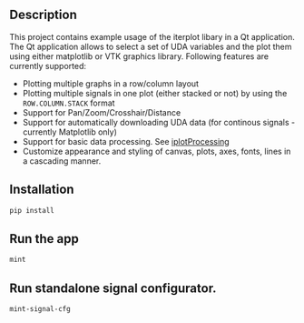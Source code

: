 ## Description

This project contains example usage of the iterplot libary in a Qt application. 
The Qt application allows to select a set of UDA variables and the plot them using either matplotlib or VTK graphics library.
Following features are currently supported:

* Plotting multiple graphs in a row/column layout
* Plotting multiple signals in one plot (either stacked or not) by using the `ROW.COLUMN.STACK` format
* Support for Pan/Zoom/Crosshair/Distance
* Support for automatically downloading UDA data (for continous signals - currently Matplotlib only)
* Support for basic data processing. See [iplotProcessing](https://git.iter.org/projects/VIS/repos/iplotprocessing/browse)
* Customize appearance and styling of canvas, plots, axes, fonts, lines in a cascading manner.

## Installation
```bash
pip install
```

## Run the app
```bash
mint
```

## Run standalone signal configurator.
```bash
mint-signal-cfg
```
